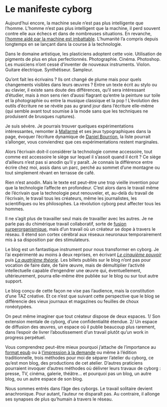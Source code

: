 # Le manifeste cyborg

Aujourd’hui encore, la machine seule n’est pas plus intelligente que l’homme. L’homme n’est pas plus intelligent que la machine, il perd souvent contre elle aux échecs et dans de nombreuses situations. En revanche, [l’homme aidé par la machine est imbattable](https://tcrouzet.com/2010/05/06/edition-au-temps-des-cyborgs/). L’humanité l’a compris depuis longtemps en se lançant dans la course à la technologie.<span id="more-16904"></span>

Dans le domaine artistique, les plasticiens adoptent cette voie. Utilisation de pigments de plus en plus perfectionnés. Photographie. Cinéma. Photoshop. Les musiciens n’ont cessé d’inventer de nouveaux instruments. Violon. Guitare électrique. Synthétiseur. Sampleur.

Qu’ont fait les écrivains ? Ils ont changé de plume mais pour quels changements visibles dans leurs œuvres ? Entre un texte écrit au stylo ou au clavier, il existe sans doute des différences, qu’il sera intéressant d’étudier, mais à mon sens rien d’aussi flagrant qu’entre la peinture sur toile et la photographie ou entre la musique classique et la pop ! L’évolution des outils d’écriture ne se révèle pas au grand jour dans l’écriture elle-même (qui semble avant tout soumise à la mode sans que les techniques ne produisent de brusques ruptures).

Je suis sévère. Je pourrais trouver quelques expérimentations intéressantes, remonter à [Mallarmé](https://tcrouzet.com/2009/08/26/le-livre-echappera-pas-aux-flux/) et ses jeux typographiques dans la page, évoquer l’écriture dynamique de [Daniel Bourrion](https://tcrouzet.com/2010/04/21/le-mystere-picasso/), la liste pourrait s’allonger, vous conviendrez que ces expérimentations restent marginales.

Alors l’écrivain doit-il considérer la technologie comme accessoire, tout comme est accessoire le siège sur lequel il s’assoit quand il écrit ? Ce siège d’ailleurs n’est pas si anodin qu’il y paraît. Je connais la différence entre écrire chez moi, assis dans un parc, perché au sommet d’une montagne ou tout simplement rêvant en terrasse de café.

Rien n’est anodin. Mais le texte est peut-être une trop vieille invention pour que la technologie l’affecte en profondeur. C’est alors dans le travail même de l’écrivain que la technologie peut renouveler, et, au-delà du travail de l’écrivain, le travail tous les créateurs, même les journalistes, les scientifiques ou les philosophes. La révolution cyborg peut affecter tous les hommes.

Il ne s’agit plus de travailler seul mais de travailler avec les autres. Je ne parle pas du chimérique travail collaboratif, sorte de [fusion surperorganismique](https://tcrouzet.com/tag/starglider/), mais d’un travail où un créateur se dope à travers le réseau. Il étend son cortex cérébral aux réseaux neuronaux temporairement mis à sa disposition par des stimulateurs.

Le blog est un fantastique instrument pour nous transformer en cyborg. Je l’ai expérimenté au moins à deux reprises, en écrivant [*Le cinquième pouvoir*](https://tcrouzet.com/le-cinquieme-pouvoir/) puis [*La quatrième théorie*](https://tcrouzet.com/la-quatrieme-theorie/). Les billets publiés sur le blog n’ont pas pour vocation de faire date, de faire œuvre, mais de démultiplier l’activité intellectuelle capable d’engendrer une œuvre qui, éventuellement, ultérieurement, pourra elle-même être publiée sur le blog ou sur tout autre support.

Le blog conçu de cette façon ne vise pas l’audience, mais la constitution d’une TAZ créative. Et ce n’est que suivant cette perspective que le blog se différencie des vieux journaux et magazines ou feuilles de choux ronéotypées.

On peut même imaginer que tout créateur dispose de deux espaces. 1/ Son extension mentale de cyborg, d’une confidentialité étendue. 2/ Un espace de diffusion des œuvres, un espace où il publie beaucoup plus rarement, dans l’espoir de livrer l’aboutissement d’un travail plutôt qu’un work in progress perpétuel.

Vous comprendrez peut-être mieux pourquoi j’attache de l’importance au [format epub](http://txt.tcrouzet.com/) ou à [l’impression à la demande](https://tcrouzet.com/2010/05/16/autopublication-arnaque/) ou même à l’édition traditionnelle, trois méthodes pour moi de séparer l’atelier du cyborg, ce qu’est mon blog, des productions de cet atelier. D’autres praticiens pourraient invoquer d’autres méthodes où délivrer leurs travaux de cyborg : presse, TV, cinéma, galerie, théâtre… et pourquoi pas un blog, un autre blog, ou un autre espace de son blog.

Nous sommes entrés dans l’âge des cyborgs. Le travail solitaire devient anachronique. Pour autant, l’auteur ne disparaît pas. Au contraire, il allonge ses synapses de plus qu’humain à travers le réseau.
